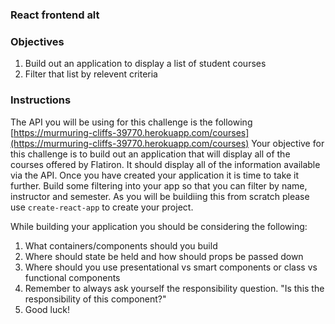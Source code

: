 ### React frontend alt 



### Objectives
1. Build out an application to display a list of student courses 
2. Filter that list by relevent criteria

### Instructions


The API you will be using for this challenge is the following [https://murmuring-cliffs-39770.herokuapp.com/courses](https://murmuring-cliffs-39770.herokuapp.com/courses)
Your objective for this challenge is to build out an application that will display all of the courses offered by Flatiron. It should display all of the information available via the API. Once you have created your application it is time to take it further. Build some filtering into your app so that you can filter by name, instructor and semester. As you will be buildiing this from scratch please use `create-react-app` to create your project.  

While building your application you should be considering the following:
 1. What containers/components should you build
 2. Where should state be held and how should props be passed down
 3. Where should you use presentational vs smart components or class vs functional components
 4. Remember to always ask yourself the responsibility question. "Is this the responsibility of this component?"
 5. Good luck!
